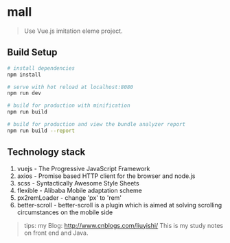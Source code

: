# mall

> Use Vue.js imitation eleme project. 

## Build Setup

``` bash
# install dependencies
npm install

# serve with hot reload at localhost:8080
npm run dev

# build for production with minification
npm run build

# build for production and view the bundle analyzer report
npm run build --report
```

## Technology stack
1. vuejs - The Progressive JavaScript Framework
2. axios - Promise based HTTP client for the browser and node.js
3. scss - Syntactically Awesome Style Sheets
4. flexible - Alibaba Mobile adaptation scheme
5. px2remLoader - change 'px' to 'rem'
6. better-scroll - better-scroll is a plugin which is aimed at solving scrolling circumstances on the mobile side

> tips: my Blog: http://www.cnblogs.com/liuyishi/ This is my study notes on front end and Java.
